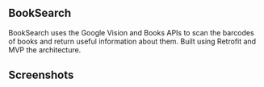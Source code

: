 ## BookSearch
BookSearch uses the Google Vision and Books APIs to scan the barcodes of books and return useful information about them. Built using Retrofit and MVP the architecture.


## Screenshots

[](https://github.com/odinuts/BookSearch/blob/master/Screenshot_20171205-175252.png)
[](https://github.com/odinuts/BookSearch/blob/master/Screenshot_20171205-175313.png)
